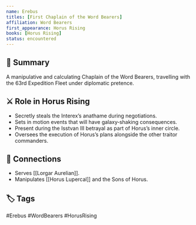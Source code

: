 ```yaml
---
name: Erebus
titles: [First Chaplain of the Word Bearers]
affiliation: Word Bearers
first_appearance: Horus Rising
books: [Horus Rising]
status: encountered
---
```


## 🧠 Summary
A manipulative and calculating Chaplain of the Word Bearers, travelling with the 63rd Expedition Fleet under diplomatic pretence.

## ⚔️ Role in Horus Rising
- Secretly steals the Interex’s anathame during negotiations.
- Sets in motion events that will have galaxy‑shaking consequences.
- Present during the Isstvan III betrayal as part of Horus’s inner circle.
- Oversees the execution of Horus’s plans alongside the other traitor commanders.

## 🔗 Connections
- Serves [[Lorgar Aurelian]].
- Manipulates [[Horus Lupercal]] and the Sons of Horus.

## 🏷︎ Tags
#Erebus #WordBearers #HorusRising
